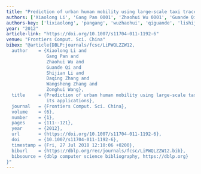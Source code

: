 ```yaml
---
title: "Prediction of urban human mobility using large-scale taxi traces and its applications"
authors: ['Xiaolong Li', 'Gang Pan 0001', 'Zhaohui Wu 0001', 'Guande Qi', 'Shijian Li', 'Daqing Zhang 0001', 'Wangsheng Zhang', 'Zonghui Wang']
authors-key: ['lixiaolong', 'pangang', 'wuzhaohui', 'qiguande', 'lishijian', 'zhangdaqing', 'zhangwangsheng', 'wangzonghui']
year: "2012"
article-link: "https://doi.org/10.1007/s11704-011-1192-6"
venue: "Frontiers Comput. Sci. China"
bibex: "@article{DBLP:journals/fcsc/LiPWQLZZW12,
  author    = {Xiaolong Li and
               Gang Pan and
               Zhaohui Wu and
               Guande Qi and
               Shijian Li and
               Daqing Zhang and
               Wangsheng Zhang and
               Zonghui Wang},
  title     = {Prediction of urban human mobility using large-scale taxi traces and
               its applications},
  journal   = {Frontiers Comput. Sci. China},
  volume    = {6},
  number    = {1},
  pages     = {111--121},
  year      = {2012},
  url       = {https://doi.org/10.1007/s11704-011-1192-6},
  doi       = {10.1007/s11704-011-1192-6},
  timestamp = {Fri, 27 Jul 2018 12:10:06 +0200},
  biburl    = {https://dblp.org/rec/journals/fcsc/LiPWQLZZW12.bib},
  bibsource = {dblp computer science bibliography, https://dblp.org}
}"
---
```

